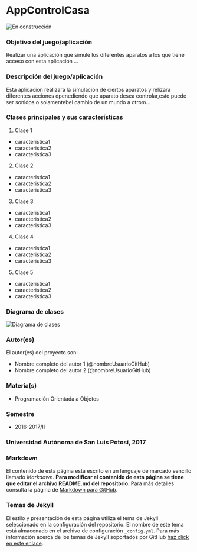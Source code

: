 # AppControlCasa

![En construcción](https://upload.wikimedia.org/wikipedia/commons/e/ef/En_construccion.jpg)

### Objetivo del juego/aplicación
Realizar una aplicación que simule los diferentes aparatos a los que tiene acceso con esta aplicacion ...

### Descripción del juego/aplicación
Esta aplicacion realizara la simulacion de ciertos aparatos y relizara diferentes acciones dpenediendo que aparato desea controlar,esto puede ser sonidos o solamentebel cambio de un mundo a otrom...

### Clases principales y sus características
1. Clase 1
* caracteristica1
* caracteristica2
* caracteristica3

2. Clase 2
* caracteristica1
* caracteristica2
* caracteristica3

3. Clase 3
* caracteristica1
* caracteristica2
* caracteristica3

4. Clase 4
* caracteristica1
* caracteristica2
* caracteristica3

5. Clase 5
* caracteristica1
* caracteristica2
* caracteristica3

### Diagrama de clases
![Diagrama de clases](url-del-diagrama.png)

### Autor(es)
El autor(es) del proyecto son:
- Nombre completo del autor 1 (@nombreUsuarioGitHub)
- Nombre completo del autor 2 (@nombreUsuarioGitHub)

### Materia(s)
- Programación Orientada a Objetos

### Semestre
- 2016-2017/II

### Universidad Autónoma de San Luis Potosí, 2017

### Markdown
El contenido de esta página está escrito en un lenguaje de marcado sencillo llamado _Markdown_. **Para modificar el contenido de esta página se tiene que editar el archivo README.md del repositorio**. Para más detalles consulta la página de [Markdown para GitHub](https://guides.github.com/features/mastering-markdown/).

### Temas de Jekyll
El estilo y presentación de esta página utiliza el tema de Jekyll seleccionado en la configuración del repositorio. El nombre de este tema está almacenado en el archivo de configuración `_config.yml`. Para más información acerca de los temas de Jekyll soportados por GitHub [haz click en este enlace](https://pages.github.com/themes/).
